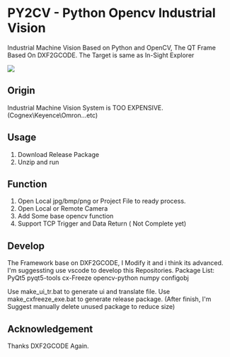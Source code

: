 # PY2CV - Python Opencv Industrial Vision

Industrial Machine Vision Based on Python and OpenCV, The QT Frame Based On DXF2GCODE. The Target is same as In-Sight Explorer

![](https://github.com/feecat/DOC/IMAGE/Example_1.gif)

## Origin

Industrial Machine Vision System is TOO EXPENSIVE. (Cognex\Keyence\Omron\...etc)

## Usage

1. Download Release Package
2. Unzip and run

## Function

1. Open Local jpg/bmp/png or Project File to ready process.
2. Open Local or Remote Camera
3. Add Some base opencv function
4. Support TCP Trigger and Data Return ( Not Complete yet)

## Develop

The Framework base on DXF2GCODE, I Modify it and i think its advanced.
I'm suggessting use vscode to develop this Repositories.
Package List:
PyQt5
pyqt5-tools
cx-Freeze
opencv-python
numpy
configobj

Use make_ui_tr.bat to generate ui and translate file.
Use make_cxfreeze_exe.bat to generate release package. (After finish, I'm Suggest manually delete unused package to reduce size) 

## Acknowledgement

Thanks DXF2GCODE Again.